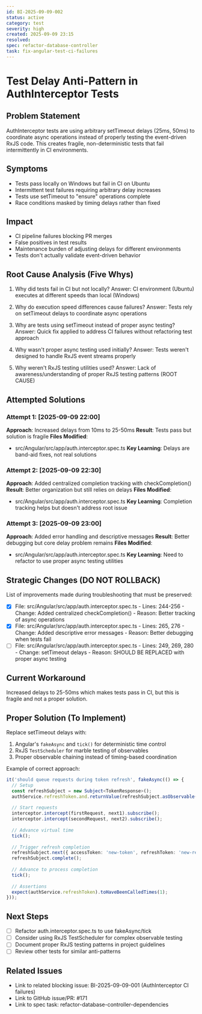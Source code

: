 ```yaml
---
id: BI-2025-09-09-002
status: active
category: test
severity: high
created: 2025-09-09 23:15
resolved: 
spec: refactor-database-controller
task: fix-angular-test-ci-failures
---
```


# Test Delay Anti-Pattern in AuthInterceptor Tests

## Problem Statement
AuthInterceptor tests are using arbitrary setTimeout delays (25ms, 50ms) to coordinate async operations instead of properly testing the event-driven RxJS code. This creates fragile, non-deterministic tests that fail intermittently in CI environments.

## Symptoms
- Tests pass locally on Windows but fail in CI on Ubuntu
- Intermittent test failures requiring arbitrary delay increases
- Tests use setTimeout to "ensure" operations complete
- Race conditions masked by timing delays rather than fixed

## Impact
- CI pipeline failures blocking PR merges
- False positives in test results
- Maintenance burden of adjusting delays for different environments
- Tests don't actually validate event-driven behavior

## Root Cause Analysis (Five Whys)
1. Why did tests fail in CI but not locally?
   Answer: CI environment (Ubuntu) executes at different speeds than local (Windows)

2. Why do execution speed differences cause failures?
   Answer: Tests rely on setTimeout delays to coordinate async operations

3. Why are tests using setTimeout instead of proper async testing?
   Answer: Quick fix applied to address CI failures without refactoring test approach

4. Why wasn't proper async testing used initially?
   Answer: Tests weren't designed to handle RxJS event streams properly

5. Why weren't RxJS testing utilities used?
   Answer: Lack of awareness/understanding of proper RxJS testing patterns (ROOT CAUSE)

## Attempted Solutions

### Attempt 1: [2025-09-09 22:00]
**Approach**: Increased delays from 10ms to 25-50ms
**Result**: Tests pass but solution is fragile
**Files Modified**: 
- src/Angular/src/app/auth.interceptor.spec.ts
**Key Learning**: Delays are band-aid fixes, not real solutions

### Attempt 2: [2025-09-09 22:30]
**Approach**: Added centralized completion tracking with checkCompletion()
**Result**: Better organization but still relies on delays
**Files Modified**:
- src/Angular/src/app/auth.interceptor.spec.ts
**Key Learning**: Completion tracking helps but doesn't address root issue

### Attempt 3: [2025-09-09 23:00]
**Approach**: Added error handling and descriptive messages
**Result**: Better debugging but core delay problem remains
**Files Modified**:
- src/Angular/src/app/auth.interceptor.spec.ts
**Key Learning**: Need to refactor to use proper async testing utilities

## Strategic Changes (DO NOT ROLLBACK)
List of improvements made during troubleshooting that must be preserved:
- [x] File: src/Angular/src/app/auth.interceptor.spec.ts - Lines: 244-256 - Change: Added centralized checkCompletion() - Reason: Better tracking of async operations
- [x] File: src/Angular/src/app/auth.interceptor.spec.ts - Lines: 265, 276 - Change: Added descriptive error messages - Reason: Better debugging when tests fail
- [ ] File: src/Angular/src/app/auth.interceptor.spec.ts - Lines: 249, 269, 280 - Change: setTimeout delays - Reason: SHOULD BE REPLACED with proper async testing

## Current Workaround
Increased delays to 25-50ms which makes tests pass in CI, but this is fragile and not a proper solution.

## Proper Solution (To Implement)
Replace setTimeout delays with:
1. Angular's `fakeAsync` and `tick()` for deterministic time control
2. RxJS `TestScheduler` for marble testing of observables
3. Proper observable chaining instead of timing-based coordination

Example of correct approach:
```typescript
it('should queue requests during token refresh', fakeAsync(() => {
  // Setup
  const refreshSubject = new Subject<TokenResponse>();
  authService.refreshToken.and.returnValue(refreshSubject.asObservable());
  
  // Start requests
  interceptor.intercept(firstRequest, next1).subscribe();
  interceptor.intercept(secondRequest, next2).subscribe();
  
  // Advance virtual time
  tick();
  
  // Trigger refresh completion
  refreshSubject.next({ accessToken: 'new-token', refreshToken: 'new-refresh' });
  refreshSubject.complete();
  
  // Advance to process completion
  tick();
  
  // Assertions
  expect(authService.refreshToken).toHaveBeenCalledTimes(1);
}));
```

## Next Steps
- [ ] Refactor auth.interceptor.spec.ts to use fakeAsync/tick
- [ ] Consider using RxJS TestScheduler for complex observable testing
- [ ] Document proper RxJS testing patterns in project guidelines
- [ ] Review other tests for similar anti-patterns

## Related Issues
- Link to related blocking issue: BI-2025-09-09-001 (AuthInterceptor CI failures)
- Link to GitHub issue/PR: #171
- Link to spec task: refactor-database-controller-dependencies